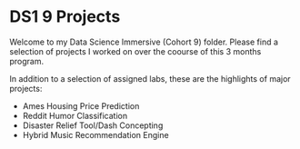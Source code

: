 # DS1 9 Projects

Welcome to my Data Science Immersive (Cohort 9) folder. Please find a selection of projects I worked on over the coourse of this 3 months program.

In addition to a selection of assigned labs, these are the highlights of major projects:
 - Ames Housing Price Prediction 
 - Reddit Humor Classification
 - Disaster Relief Tool/Dash Concepting
 - Hybrid Music Recommendation Engine
